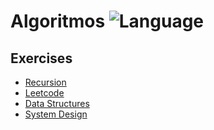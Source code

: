 # Algoritmos ![Language](https://img.shields.io/badge/language-JavaScript%20%2F%20TypeScript-blue)


## Exercises
* [Recursion](exercises/recursion/README.md)
* [Leetcode](exercises/leetcode/README.md)
* [Data Structures](exercises/dataStructures/README.md)
* [System Design](exercises/systemDesign/README.md)

